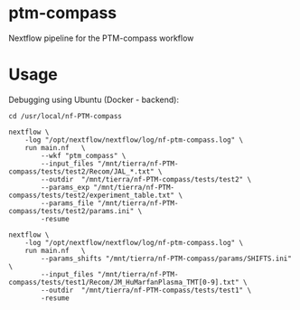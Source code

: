 # ptm-compass
Nextflow pipeline for the PTM-compass workflow


# Usage
Debugging using Ubuntu (Docker - backend):
```
cd /usr/local/nf-PTM-compass

nextflow \
    -log "/opt/nextflow/nextflow/log/nf-ptm-compass.log" \
    run main.nf   \
        --wkf "ptm_compass" \
        --input_files "/mnt/tierra/nf-PTM-compass/tests/test2/Recom/JAL_*.txt" \
        --outdir  "/mnt/tierra/nf-PTM-compass/tests/test2" \
        --params_exp "/mnt/tierra/nf-PTM-compass/tests/test2/experiment_table.txt" \
        --params_file "/mnt/tierra/nf-PTM-compass/tests/test2/params.ini" \
        -resume

nextflow \
    -log "/opt/nextflow/nextflow/log/nf-ptm-compass.log" \
    run main.nf   \
        --params_shifts "/mnt/tierra/nf-PTM-compass/params/SHIFTS.ini" \
        --input_files "/mnt/tierra/nf-PTM-compass/tests/test1/Recom/JM_HuMarfanPlasma_TMT[0-9].txt" \
        --outdir  "/mnt/tierra/nf-PTM-compass/tests/test1" \
        -resume
```





<!--

# iSanXoT workflow for PTMs

Hola, usa la Z que sale de qfq2qfqall, o sea q2all, que es simplemente Zq, para la comparativa.

Es mucho más sencillo que eso. Yo lo definiría así:
-workflow normal: 
scan2pdm           (scan a peptidoforma) 
pdm2pgm           (agrupamiento de pdm para evitar dilución) sin varianza, solo agrupar
pgm2p                  (cambios en peptidoformas dentro de cada peptido) 
p2qf                       (digestión parcial) 
qf2q                       (cambios zonales) 
q2all                      (cambios de proteínas)

-integraciones “extra” (no sé por qué se hacen de rutina, se pierde mucho tiempo, yo sólo las haría si hicieran falta en un momento dado):

pgm2pgmq         (serviría para ver directamente cambios sin etapas intermedias) 
pgm2pgmqf       (no le veo ninguna utilidad)
p2pq                      (peptido a proteína, sin pasar por qf… ) 

y aquí echo en falta pdm2pdmq, que es lo que haríamos con el wf antiguo, y vendría bien para comparar.

 -->
